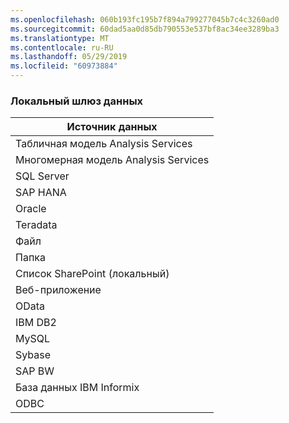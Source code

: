 ```yaml
---
ms.openlocfilehash: 060b193fc195b7f894a799277045b7c4c3260ad0
ms.sourcegitcommit: 60dad5aa0d85db790553e537bf8ac34ee3289ba3
ms.translationtype: MT
ms.contentlocale: ru-RU
ms.lasthandoff: 05/29/2019
ms.locfileid: "60973884"
---
```

### <a name="on-premises-data-gateway"></a>Локальный шлюз данных

| **Источник данных** |
| --- |
| Табличная модель Analysis Services |
| Многомерная модель Analysis Services |
| SQL Server |
| SAP HANA |
| Oracle |
| Teradata |
| Файл |
| Папка |
| Список SharePoint (локальный) |
| Веб-приложение |
| OData |
| IBM DB2 |
| MySQL |
| Sybase |
| SAP BW |
| База данных IBM Informix |
| ODBC |

